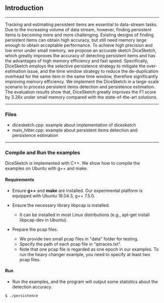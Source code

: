 ## Introduction
---
Tracking and estimating persistent items are essential to data-stream tasks. Due to the increasing volume of data stream, however, finding persistent items is becoming more and more challenging. Existing designs of finding persistent items can obtain high accuracy, but still need memory large enough to obtain acceptable performance. To achieve high precision and low error under small memory, we propose an accurate sketch DiceSketch, which greatly improves the accuracy of detecting persistent items and has the advantages of high memory efficiency and fast speed. Specifically, DiceSketch employs the selective persistence strategy to mitigate the over-estimation issue, and the time window strategy to reduce the de-duplication overhead for the same item in the same time window, therefore significantly improving memory efficiency. We implement the DiceSketch in a large-scale scenario to process persistent items detection and persistence estimation. The evaluation results show that, DiceSketch greatly improves the F1 score by 3.26x under small memory compared with the state-of-the-art solutions.

---
### Files
- dicesketch.cpp: example about implementation of dicesketch
- main_hitter.cpp: example about persistent items detection and persistence estimation
---


### Compile and Run the examples
DiceSketch is implemented with C++. We show how to compile the examples on
Ubuntu with g++ and make.

#### Requirements
- Ensure __g++__ and __make__ are installed.  Our experimental platform is
  equipped with Ubuntu 18.04.3, g++ 7.5.0.

- Ensure the necessary library libpcap is installed.
    - It can be installed in most Linux distributions (e.g., apt-get install
      libpcap-dev in Ubuntu).

- Prepare the pcap files.
    - We provide two small pcap files in "data" folder for testing.  
    - Specify the path of each pcap file in "iptraces.txt". 
    - Note that one pcap file is regarded as one epoch in our examples. To run
      the heavy changer example, you need to specify at least two pcap files.
      

#### Run
- Run the examples, and the program will output some statistics about the detection accuracy. 

```
$ ./persistence
```




